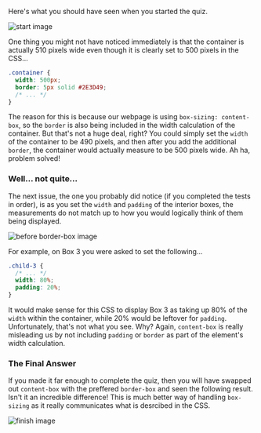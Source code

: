 Here's what you should have seen when you started the quiz.

![start image](http://udacity.github.io/fend/lessons/L5/problem-set/02-keep-it-boxy/boxy-1.png)

One thing you might not have noticed immediately is that the container is actually 510 pixels wide even though it is clearly set to 500 pixels in the CSS...

```css
.container {
  width: 500px;
  border: 5px solid #2E3D49;
  /* ... */
}
```

The reason for this is because our webpage is using `box-sizing: content-box`, so the `border` is also being included in the width calculation of the container. But that's not a huge deal, right? You could simply set the `width` of the container to be 490 pixels, and then after you add the additional `border`, the container would actually measure to be 500 pixels wide. Ah ha, problem solved!

### Well... not quite...

The next issue, the one you probably did notice (if you completed the tests in order), is as you set the `width` and `padding` of the interior boxes, the measurements do not match up to how you would logically think of them being displayed.

![before border-box image](http://udacity.github.io/fend/lessons/L5/problem-set/02-keep-it-boxy/boxy-2.png)

For example, on Box 3 you were asked to set the following...

```css
.child-3 {
  /* ... */
  width: 80%;
  padding: 20%;
}
```

It would make sense for this CSS to display Box 3 as taking up 80% of the `width` within the container, while 20% would be leftover for `padding`. Unfortunately, that's not what you see. Why? Again, `content-box` is really misleading us by not including `padding` or `border` as part of the element's width calculation.

### The Final Answer

If you made it far enough to complete the quiz, then you will have swapped out `content-box` with the preffered `border-box` and seen the following result. Isn't it an incredible difference! This is much better way of handling `box-sizing` as it really communicates what is desrcibed in the CSS.

![finish image](http://udacity.github.io/fend/lessons/L5/problem-set/02-keep-it-boxy/boxy-3.png)